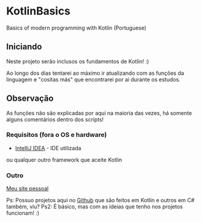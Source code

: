 # KotlinBasics
Basics of modern programming with Kotlin (Portuguese)

## Iniciando
Neste projeto serão inclusos os fundamentos de Kotlin! :)

Ao longo dos dias tentarei ao máximo ir atualizando com as funções da linguagem e "cositas más" que encontrarei por ai durante os estudos.

## Observação
As funções não são explicadas por aqui na maioria das vezes, há somente alguns comentários dentro dos scripts!

### Requisitos (fora o OS e hardware)

* [IntelliJ IDEA](https://www.jetbrains.com/idea/download/) - IDE utilizada

ou qualquer outro framework que aceite Kotlin

### Outro
[Meu site pessoal](https://ironiawn.com.br)

Ps: Possuo projetos aqui no [Github](https://githut.com/Ironiawn) que são feitos em Kotlin e outros em C# também, viu?
Ps2: É básico, mas com as ideias que tenho nos projetos funcionam! :)
